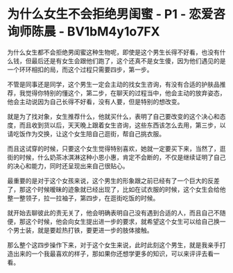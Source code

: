 # 为什么女生不会拒绝男闺蜜 - P1 - 恋爱咨询师陈晨 - BV1bM4y1o7FX

为什么女生都不会拒绝男闺蜜这种生物呢，即使是这个男生长得不好看，也没有什么钱，但最后还是有女生会跟他们跑了，这个还真不是女生傻，因为他们遇见的是一个环环相扣的局，而这个过程只需要四步，第一步。

不管是同事还是同学，这个男生一定会主动的找女生咨询，有没有合适的护肤品推荐，我觉得你特别的懂这个，第二步，在聊天的过程当中，他会主动的放弃姿态，他会主动说因为自己长得不好看，没有人要，但是特别的想改变。

就是为了找对象，女生推荐什么，他就买什么，表明了自己要改变的这个决心和态度，而且收到货以后，天天晚上跟着女生咨询，这些东西该怎么去用，第三步，以请吃饭作为交换，让这个女生陪自己逛街，帮自己挑衣服。

而且这试穿的时候，只要这个女生觉得特别喜欢，她就一定要买下来，当然了，逛街的时候，什么奶茶冰淇淋这种小恩小惠，肯定不会断的，不仅是继续证明了自己的决心和能力，同时还呈现出来自己很贴心。

最重要的是对于这个女孩来说，这个男生的形象跟之前已经有了一个巨大的反差了，那这个时候暧昧的迹象就已经出现了，比如在试衣服的时候，这个女生会给他整一整领子，拉一拉袖子，第四步，在逛街吃饭的时候。

就开始去聊彼此的责无关了，他会明确表明自己没有遇到合适的人，而且自己不随便，那这个时候，他会向女生提出进一步的要求，就希望这个女生可以给自己换一个男士装，就是要趁热打铁，要更进一步的肢体接触。

那么整个这四步操作下来，对于这个女生来说，此时此刻这个男生，就是我亲手打造出来的一个我最喜欢的样子，那如果你还想学更多的知识，可以来评评去看一看。

